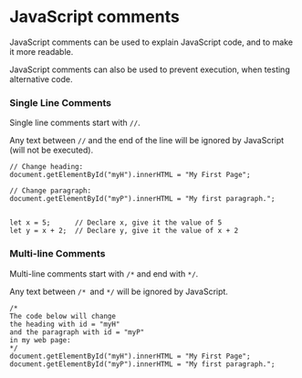 # JavaScript comments
JavaScript comments can be used to explain JavaScript code, and to make it more readable.

JavaScript comments can also be used to prevent execution, when testing alternative code.


### Single Line Comments

Single line comments start with `//`.

Any text between `//` and the end of the line will be ignored by JavaScript (will not be executed).

```
// Change heading:
document.getElementById("myH").innerHTML = "My First Page"; 

// Change paragraph:
document.getElementById("myP").innerHTML = "My first paragraph.";


let x = 5;      // Declare x, give it the value of 5
let y = x + 2;  // Declare y, give it the value of x + 2
```

### Multi-line Comments

Multi-line comments start with `/*` and end with `*/`.

Any text between `/* `and `*/` will be ignored by JavaScript.


```
/*
The code below will change
the heading with id = "myH"
and the paragraph with id = "myP"
in my web page:
*/
document.getElementById("myH").innerHTML = "My First Page";
document.getElementById("myP").innerHTML = "My first paragraph.";
```

